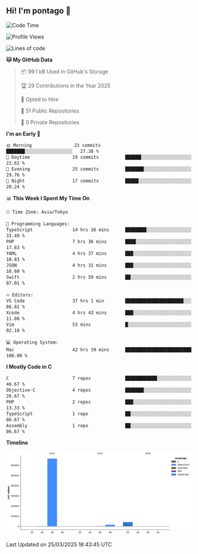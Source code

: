## Hi! I'm pontago 👋

<!--START_SECTION:waka-->
![Code Time](http://img.shields.io/badge/Code%20Time-65%20hrs%2023%20mins-blue)

![Profile Views](http://img.shields.io/badge/Profile%20Views-33-blue)

![Lines of code](https://img.shields.io/badge/From%20Hello%20World%20I%27ve%20Written-722.6%20thousand%20lines%20of%20code-blue)

**🐱 My GitHub Data** 

> 📦 99.1 kB Used in GitHub's Storage 
 > 
> 🏆 29 Contributions in the Year 2025
 > 
> 💼 Opted to Hire
 > 
> 📜 51 Public Repositories 
 > 
> 🔑 0 Private Repositories 
 > 
**I'm an Early 🐤** 

```text
🌞 Morning                23 commits          ███████░░░░░░░░░░░░░░░░░░   27.38 % 
🌆 Daytime                19 commits          ██████░░░░░░░░░░░░░░░░░░░   22.62 % 
🌃 Evening                25 commits          ███████░░░░░░░░░░░░░░░░░░   29.76 % 
🌙 Night                  17 commits          █████░░░░░░░░░░░░░░░░░░░░   20.24 % 
```


📊 **This Week I Spent My Time On** 

```text
🕑︎ Time Zone: Asia/Tokyo

💬 Programming Languages: 
TypeScript               14 hrs 16 mins      ████████░░░░░░░░░░░░░░░░░   33.49 % 
PHP                      7 hrs 36 mins       ████░░░░░░░░░░░░░░░░░░░░░   17.83 % 
YAML                     4 hrs 37 mins       ███░░░░░░░░░░░░░░░░░░░░░░   10.83 % 
JSON                     4 hrs 31 mins       ███░░░░░░░░░░░░░░░░░░░░░░   10.60 % 
Swift                    2 hrs 59 mins       ██░░░░░░░░░░░░░░░░░░░░░░░   07.01 % 

🔥 Editors: 
VS Code                  37 hrs 1 min        ██████████████████████░░░   86.82 % 
Xcode                    4 hrs 43 mins       ███░░░░░░░░░░░░░░░░░░░░░░   11.08 % 
Vim                      53 mins             █░░░░░░░░░░░░░░░░░░░░░░░░   02.10 % 

💻 Operating System: 
Mac                      42 hrs 39 mins      █████████████████████████   100.00 % 
```

**I Mostly Code in C** 

```text
C                        7 repos             ████████████░░░░░░░░░░░░░   46.67 % 
Objective-C              4 repos             ███████░░░░░░░░░░░░░░░░░░   26.67 % 
PHP                      2 repos             ███░░░░░░░░░░░░░░░░░░░░░░   13.33 % 
TypeScript               1 repo              ██░░░░░░░░░░░░░░░░░░░░░░░   06.67 % 
Assembly                 1 repo              ██░░░░░░░░░░░░░░░░░░░░░░░   06.67 % 
```



**Timeline**

![Lines of Code chart](https://raw.githubusercontent.com/pontago/pontago/main/assets/bar_graph.png)


 Last Updated on 25/03/2025 18:43:45 UTC
<!--END_SECTION:waka-->
